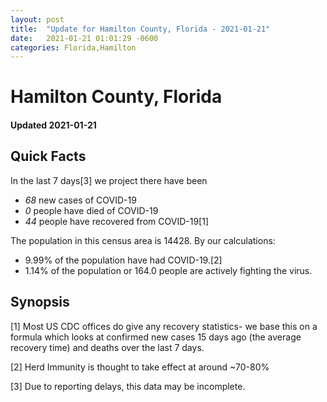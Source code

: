 ```yaml
---
layout: post
title:  "Update for Hamilton County, Florida - 2021-01-21"
date:   2021-01-21 01:01:29 -0600
categories: Florida,Hamilton
---
```


# Hamilton County, Florida
#### Updated 2021-01-21

## Quick Facts

In the last 7 days[3] we project there have been
- *68* new cases of COVID-19
- *0* people have died of COVID-19
- *44* people have recovered from COVID-19[1]

The population in this census area is 14428. By our calculations:
- 9.99% of the population have had COVID-19.[2]
- 1.14% of the population or 164.0 people are actively fighting the virus.

## Synopsis




[1] Most US CDC offices do give any recovery statistics- we base this on a formula which looks at confirmed new cases
15 days ago (the average recovery time) and deaths over the last 7 days.

[2] Herd Immunity is thought to take effect at around ~70-80%

[3] Due to reporting delays, this data may be incomplete.
 
    